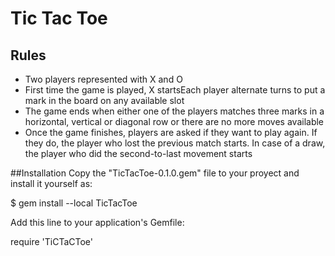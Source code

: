 # Tic Tac Toe


## Rules
- Two players represented with X and O
- First time the game is played, X startsEach player alternate turns to put a mark in the board on any available slot
- The game ends when either one of the players matches three marks in a horizontal, vertical or diagonal row or there are no more moves available
- Once the game finishes, players are asked if they want to play again. If they do, the player who lost the previous match starts. In case of a draw, the player who did the second-to-last movement starts

##Installation
Copy the "TicTacToe-0.1.0.gem" file to your proyect and install it yourself as:

$ gem install --local TicTacToe

Add this line to your application's Gemfile:

require 'TiCTaCToe'




